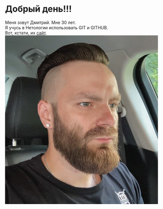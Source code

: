 # Добрый день!!!
Меня зовут Дмитрий. Мне 30 лет.  
Я учусь в Нетологии использовать GIT и GITHUB.  
Вот, кстати, их [сайт](https://netology.ru/).  
![моё фото](photo_2022-08-03_13-54-39.jpg)